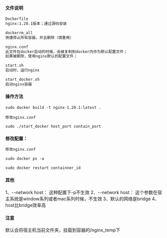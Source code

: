 #### 文件说明

```markdown
Dockerfile	
nginx:1.20.1版本；通过源码安装

dockerrm_all	
快捷停止所有容器，并且删除（慎重用）

nginx.conf		
此文件在docker启动的时候，会被复制到docker内作为默认配置文件；
如果被删除，使用nginx默认的配置文件；

start.sh          
启动时，运行nginx

start_docker.sh  
启动nginx容器

```

#### 操作方法

```shell
sudo docker build -t nginx-1.20.1:latest .

修改nginx.conf

sudo ./start_docker host_port contain_port
```

#### 修改配置：
```markdown
修改nginx.conf

sudo docker ps -a

sudo docker restart containner_id
```


#### 其他
1、--network host： 这种配置下-p不生效
2、--network host： 这个参数在宿主系统是window系列或者mac系列时候，不生效
3、默认的网络是bridge
4、host比bridge效率高

#### 注意
默认会将宿主机当前文件夹，挂载到容器的/nginx_temp下